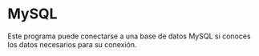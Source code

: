 # MySQL
Este programa puede conectarse a una base de datos MySQL si conoces los datos necesarios para su conexión.
